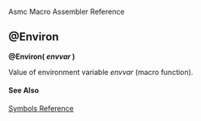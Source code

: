 Asmc Macro Assembler Reference

## @Environ

**@Environ( _envvar_ )**


Value of environment variable _envvar_ (macro function).

#### See Also

[Symbols Reference](readme.md)